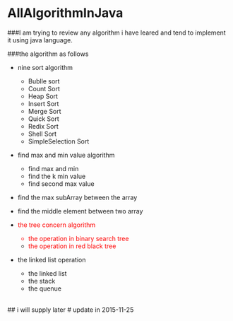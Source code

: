 # AllAlgorithmInJava

###I am trying to review any algorithm i have leared and tend to implement it using java language.

###the algorithm as follows
  
  * nine sort algorithm
      +  Bublle sort
      + Count Sort
      + Heap Sort
      + Insert Sort
      + Merge Sort
      + Quick Sort
      + Redix Sort
      + Shell Sort
      + SimpleSelection Sort
  * find max and min value algorithm
      + find max and min
      + find the k min value
      + find second max value
  * find the max subArray between the array
  * find the middle element between two array
  * <font color='red'> the tree concern algorithm
       + the operation in binary search tree
       + the operation in red black tree</font>
  
  * the linked list operation
       + the linked list 
       + the stack
       + the quenue
       
<br>
## i will supply later
# update in 2015-11-25